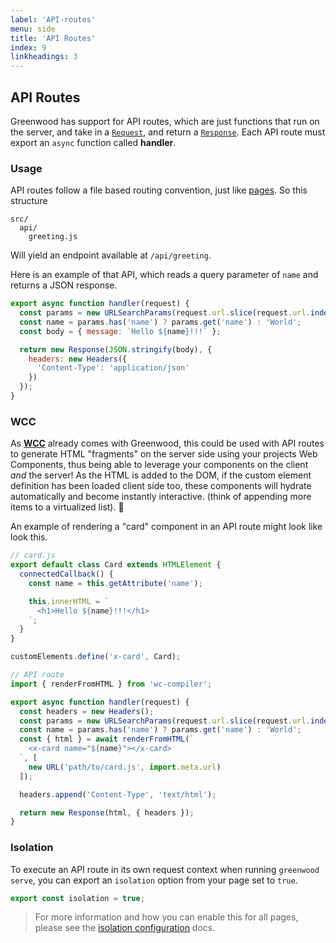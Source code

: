 ```yaml
---
label: 'API-routes'
menu: side
title: 'API Routes'
index: 9
linkheadings: 3
---
```


## API Routes

Greenwood has support for API routes, which are just functions that run on the server, and take in a [`Request`](https://developer.mozilla.org/en-US/docs/Web/API/Request), and return a [`Response`](https://developer.mozilla.org/en-US/docs/Web/API/Response).  Each API route must export an `async` function called **handler**.

### Usage

API routes follow a file based routing convention, just like [pages](/docs/layouts/#pages).  So this structure
```shell
src/
  api/
    greeting.js
```

Will yield an endpoint available at `/api/greeting`.

Here is an example of that API, which reads a query parameter of `name` and returns a JSON response.

```js
export async function handler(request) {
  const params = new URLSearchParams(request.url.slice(request.url.indexOf('?')));
  const name = params.has('name') ? params.get('name') : 'World';
  const body = { message: `Hello ${name}!!!` };

  return new Response(JSON.stringify(body), {
    headers: new Headers({
      'Content-Type': 'application/json'
    })
  });
}
```

### WCC

As [**WCC**](https://github.com/ProjectEvergreen/wcc) already comes with Greenwood, this could be used with API routes to generate HTML "fragments" on the server side using your projects Web Components, thus being able to leverage your components on the client _and_ the server!  As the HTML is added to the DOM, if the custom element definition has been loaded client side too, these components will hydrate automatically and become instantly interactive.  (think of appending more items to a virtualized list).  🚀

An example of rendering a "card" component in an API route might look like look this.
```js
// card.js
export default class Card extends HTMLElement {
  connectedCallback() {
    const name = this.getAttribute('name');

    this.innerHTML = `
      <h1>Hello ${name}!!!</h1>
    `;
  }
}

customElements.define('x-card', Card);
```

```js
// API route
import { renderFromHTML } from 'wc-compiler';

export async function handler(request) {
  const headers = new Headers();
  const params = new URLSearchParams(request.url.slice(request.url.indexOf('?')));
  const name = params.has('name') ? params.get('name') : 'World';
  const { html } = await renderFromHTML(`
    <x-card name="${name}"></x-card>
  `, [
    new URL('path/to/card.js', import.meta.url)
  ]);

  headers.append('Content-Type', 'text/html');

  return new Response(html, { headers });
}
```

### Isolation

To execute an API route in its own request context when running `greenwood serve`, you can export an `isolation` option from your page set to `true`.

```js
export const isolation = true;
```

> For more information and how you can enable this for all pages, please see the [isolation configuration](/docs/configuration/#isolation) docs.